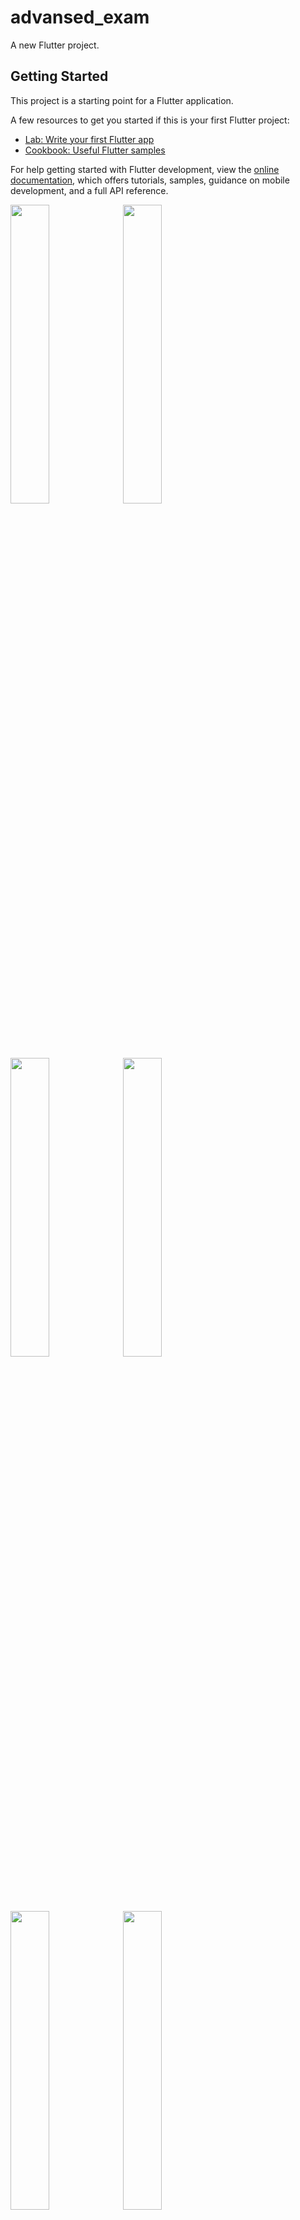 # advansed_exam

A new Flutter project.

## Getting Started

This project is a starting point for a Flutter application.

A few resources to get you started if this is your first Flutter project:

- [Lab: Write your first Flutter app](https://docs.flutter.dev/get-started/codelab)
- [Cookbook: Useful Flutter samples](https://docs.flutter.dev/cookbook)

For help getting started with Flutter development, view the
[online documentation](https://docs.flutter.dev/), which offers tutorials,
samples, guidance on mobile development, and a full API reference.
<p>
<img src="https://user-images.githubusercontent.com/114208599/234073892-a3edb640-4e68-452b-b33c-32f7dea4f65a.png"width=35%height=22%>
<img src="https://user-images.githubusercontent.com/114208599/234073896-d8171a49-38e4-485b-9086-e92bb3ce9cd6.png"width=35%height=22%>
<img src="https://user-images.githubusercontent.com/114208599/234073843-7149d8dd-4c03-4260-b34f-29953ab87ba5.png"width=35%height=22%>
<img src="https://user-images.githubusercontent.com/114208599/234073852-eee5fd8b-6389-4cc9-9c62-ba08a39d5b90.png"width=35%height=22%>
<img src="https://user-images.githubusercontent.com/114208599/234073857-cda75bb4-0408-4df3-8a82-117bd833b8fe.png"width=35%height=22%>
<img src ="https://user-images.githubusercontent.com/114208599/234073869-d12768ed-d4cf-4ca6-b579-8d1b7a9f27ed.png"width=35%height=22%>
<img src ="https://user-images.githubusercontent.com/114208599/234073879-930cde7f-70ee-4328-b693-8f5a449d0346.png"width=35%height=22%>
<img src="https://user-images.githubusercontent.com/114208599/234073881-9f094e95-5e4e-406a-b823-7d7d427c7c9d.png"width=35%height=22%>
<img src="https://user-images.githubusercontent.com/114208599/234073889-60d5521c-0da6-4365-969d-769b620b792c.png"width=35%height=22%>


</p>


https://user-images.githubusercontent.com/114208599/234075338-09574e52-6e24-4008-a833-119113dfa1e3.mp4

